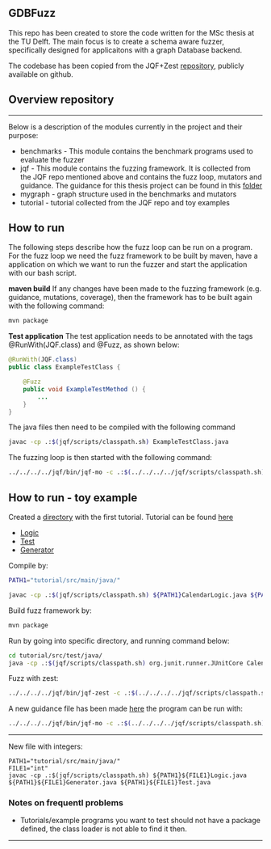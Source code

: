 GDBFuzz
--- 

This repo has been created to store the code written for the MSc thesis at the TU Delft. The main focus is to create a schema aware fuzzer, specifically designed for applicaitons with a graph Database backend.

The codebase has been copied from the JQF+Zest [repository](https://github.com/rohanpadhye/JQF), publicly available on github.


## Overview repository

---
Below is a description of the modules currently in the project and their purpose:
- benchmarks - This module contains the benchmark programs used to evaluate the fuzzer
- jqf - This module contains the fuzzing framework. It is collected from the JQF repo mentioned above and contains the fuzz loop, mutators and guidance. The guidance for this thesis project can be found in this [folder](jqf/fuzz/src/main/java/edu/berkeley/cs/jqf/fuzz/mo/NoGuidance.java)
- mygraph - graph structure used in the benchmarks and mutators
- tutorial - tutorial collected from the JQF repo and toy examples

 
## How to run
The following steps describe how the fuzz loop can be run on a program. For the fuzz loop we need the fuzz framework to be built by maven, have a application on which we want to run the fuzzer and start the application with our bash script. 

**maven build**
If any changes have been made to the fuzzing framework (e.g. guidance, mutations, coverage), then the framework has to be built again with the following command:
``` bash
mvn package
```

**Test application**
The test application needs to be annotated with the tags @RunWith(JQF.class) and @Fuzz, as shown below:
```java
@RunWith(JQF.class)
public class ExampleTestClass {

    @Fuzz
    public void ExampleTestMethod () {
        ...
    }
}
```
The java files then need to be compiled with the following command
```bash
javac -cp .:$(jqf/scripts/classpath.sh) ExampleTestClass.java
```

The fuzzing loop is then started with the following command:
```bash
../../../../jqf/bin/jqf-mo -c .:$(../../../../jqf/scripts/classpath.sh) ExampleTestClass ExampleTestMethod
```


## How to run - toy example
Created a [directory](tutorial/src/main/java/) with the first tutorial. Tutorial can be found [here](https://github.com/rohanpadhye/JQF/wiki/Fuzzing-with-Zest#step-5-fuzz-with-zest)
- [Logic](tutorial/src/main/java/CalendarLogic.java)
- [Test](tutorial/src/test/java/CalendarTest.java)
- [Generator](tutorial/src/main/java/CalendarGenerator.java)

Compile by:
```bash
PATH1="tutorial/src/main/java/"

javac -cp .:$(jqf/scripts/classpath.sh) ${PATH1}CalendarLogic.java ${PATH1}CalendarGenerator.java ${PATH1}CalendarTest.java
```
Build fuzz framework by:

``` bash
mvn package
```

Run by going into specific directory, and running command below:
```bash
cd tutorial/src/test/java/
java -cp .:$(jqf/scripts/classpath.sh) org.junit.runner.JUnitCore CalendarTest
```


Fuzz with zest:
```bash
../../../../jqf/bin/jqf-zest -c .:$(../../../../jqf/scripts/classpath.sh) CalendarTest testLeapYear
```

A new guidance file has been made [here](jqf/fuzz/src/main/java/edu/berkeley/cs/jqf/fuzz/mo/)
the program can be run with:
```bash
../../../../jqf/bin/jqf-mo -c .:$(../../../../jqf/scripts/classpath.sh) CalendarTest testLeapYear
```

***
New file with integers:
```
PATH1="tutorial/src/main/java/"
FILE1="int"
javac -cp .:$(jqf/scripts/classpath.sh) ${PATH1}${FILE1}Logic.java ${PATH1}${FILE1}Generator.java ${PATH1}${FILE1}Test.java
```

### Notes on frequentl problems
- Tutorials/example programs you want to test should not have a package defined, the class loader is not able to find it then.


---
 

